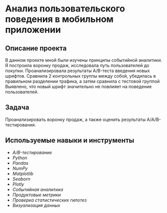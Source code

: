 # Анализ пользовательского поведения в мобильном приложении


## Описание проекта

В данном проекте мной были изучены принципы событийной аналитики. Я построила
воронку продаж, исследовала путь пользователей до покупки. Проанализировала
результаты A/B-теста введения новых шрифтов. Сравнила 2 контрольных группы между
собой, убедилась в правильном разделении трафика, а затем сравнила с тестовой группой
Выявлено, что новый шрифт значительно не повлияет на поведение пользователей.

## Задача

Проанализировать воронку продаж, а также оценить результаты A/A/B-тестирования.

## Используемые навыки и инструменты

* *A/B-тестирование*
* *Python*
* *Pandas*
* *NumPy*
* *Matplotlib*
* *Seaborn*
* *Plotly*
* *Событийная аналитика*
* *Продуктовые метрики*
* *Проверка статистических гипотез*
* *Визуализация данных*
